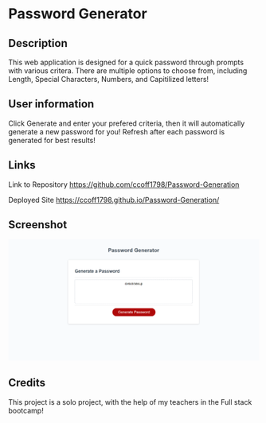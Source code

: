 # Password Generator

## Description

This web application is designed for a quick password through prompts with various critera. There are multiple options to choose from, including Length, Special Characters, Numbers, and Capitilized letters!

## User information
Click Generate and enter your prefered criteria, then it will automatically generate a new password for you! Refresh after each password is generated for best results!
## Links

Link to Repository
https://github.com/ccoff1798/Password-Generation

Deployed Site
https://ccoff1798.github.io/Password-Generation/

## Screenshot


![photo of application](./PasswordGeneratorScreenshot.png)
## Credits

This project is a solo project, with the help of my teachers in the Full stack bootcamp!

